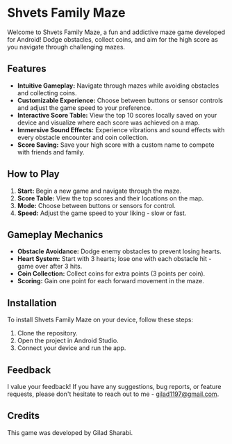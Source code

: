# Shvets Family Maze

Welcome to Shvets Family Maze, a fun and addictive maze game developed for Android! Dodge obstacles, collect coins, and aim for the high score as you navigate through challenging mazes.

## Features

- **Intuitive Gameplay:** Navigate through mazes while avoiding obstacles and collecting coins.
- **Customizable Experience:** Choose between buttons or sensor controls and adjust the game speed to your preference.
- **Interactive Score Table:** View the top 10 scores locally saved on your device and visualize where each score was achieved on a map.
- **Immersive Sound Effects:** Experience vibrations and sound effects with every obstacle encounter and coin collection.
- **Score Saving:** Save your high score with a custom name to compete with friends and family.

## How to Play

1. **Start:** Begin a new game and navigate through the maze.
2. **Score Table:** View the top scores and their locations on the map.
3. **Mode:** Choose between buttons or sensors for control.
4. **Speed:** Adjust the game speed to your liking - slow or fast.

## Gameplay Mechanics

- **Obstacle Avoidance:** Dodge enemy obstacles to prevent losing hearts.
- **Heart System:** Start with 3 hearts; lose one with each obstacle hit - game over after 3 hits.
- **Coin Collection:** Collect coins for extra points (3 points per coin).
- **Scoring:** Gain one point for each forward movement in the maze.

## Installation

To install Shvets Family Maze on your device, follow these steps:

1. Clone the repository.
2. Open the project in Android Studio.
3. Connect your device and run the app.

## Feedback

I value your feedback! If you have any suggestions, bug reports, or feature requests, please don't hesitate to reach out to me - gilad1197@gmail.com.

## Credits

This game was developed by Gilad Sharabi.
